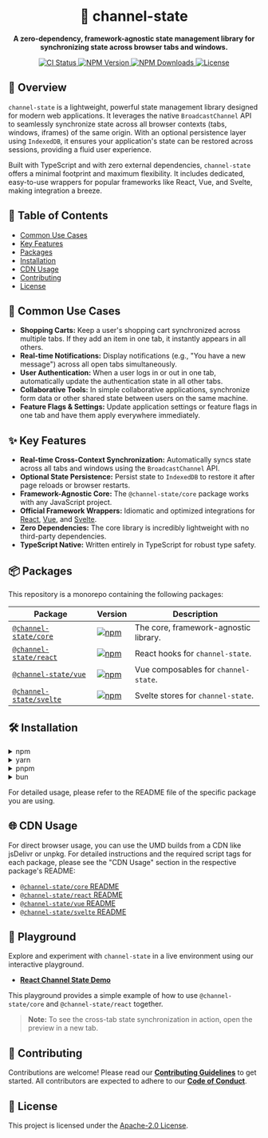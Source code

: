 <h1 align="center">📢 channel-state</h1>

<p align="center">
  <strong>A zero-dependency, framework-agnostic state management library for synchronizing state across browser tabs and windows.</strong>
</p>

<p align="center">
  <a href="https://github.com/ronny1020/channel-state/actions/workflows/ci.yml">
    <img src="https://github.com/ronny1020/channel-state/actions/workflows/ci.yml/badge.svg" alt="CI Status" />
  </a>
  <a href="https://www.npmjs.com/package/@channel-state/core">
    <img src="https://img.shields.io/npm/v/@channel-state/core.svg" alt="NPM Version" />
  </a>
  <a href="https://www.npmjs.com/package/@channel-state/core">
    <img src="https://img.shields.io/npm/dm/@channel-state/core.svg" alt="NPM Downloads" />
  </a>
  <a href="https://github.com/ronny1020/channel-state/blob/main/LICENSE">
    <img src="https://img.shields.io/npm/l/@channel-state/core?label=license&color=blue" alt="License" />
  </a>
</p>

## 📖 Overview

`channel-state` is a lightweight, powerful state management library designed for modern web applications. It leverages the native `BroadcastChannel` API to seamlessly synchronize state across all browser contexts (tabs, windows, iframes) of the same origin. With an optional persistence layer using `IndexedDB`, it ensures your application's state can be restored across sessions, providing a fluid user experience.

Built with TypeScript and with zero external dependencies, `channel-state` offers a minimal footprint and maximum flexibility. It includes dedicated, easy-to-use wrappers for popular frameworks like React, Vue, and Svelte, making integration a breeze.

## 📑 Table of Contents

- [Common Use Cases](#-common-use-cases)
- [Key Features](#-key-features)
- [Packages](#-packages)
- [Installation](#-installation)
- [CDN Usage](#cdn-usage)
- [Contributing](#-contributing)
- [License](#-license)

## 🎯 Common Use Cases

- **Shopping Carts:** Keep a user's shopping cart synchronized across multiple tabs. If they add an item in one tab, it instantly appears in all others.
- **Real-time Notifications:** Display notifications (e.g., "You have a new message") across all open tabs simultaneously.
- **User Authentication:** When a user logs in or out in one tab, automatically update the authentication state in all other tabs.
- **Collaborative Tools:** In simple collaborative applications, synchronize form data or other shared state between users on the same machine.
- **Feature Flags & Settings:** Update application settings or feature flags in one tab and have them apply everywhere immediately.

## ✨ Key Features

- **Real-time Cross-Context Synchronization:** Automatically syncs state across all tabs and windows using the `BroadcastChannel` API.
- **Optional State Persistence:** Persist state to `IndexedDB` to restore it after page reloads or browser restarts.
- **Framework-Agnostic Core:** The `@channel-state/core` package works with any JavaScript project.
- **Official Framework Wrappers:** Idiomatic and optimized integrations for [React](./packages/react/), [Vue](./packages/vue/), and [Svelte](./packages/svelte/).
- **Zero Dependencies:** The core library is incredibly lightweight with no third-party dependencies.
- **TypeScript Native:** Written entirely in TypeScript for robust type safety.

## 📦 Packages

This repository is a monorepo containing the following packages:

| Package                                       | Version                                                                                                               | Description                           |
| --------------------------------------------- | --------------------------------------------------------------------------------------------------------------------- | ------------------------------------- |
| [`@channel-state/core`](./packages/core/)     | [![npm](https://img.shields.io/npm/v/@channel-state/core.svg)](https://www.npmjs.com/package/@channel-state/core)     | The core, framework-agnostic library. |
| [`@channel-state/react`](./packages/react/)   | [![npm](https://img.shields.io/npm/v/@channel-state/react.svg)](https://www.npmjs.com/package/@channel-state/react)   | React hooks for `channel-state`.      |
| [`@channel-state/vue`](./packages/vue/)       | [![npm](https://img.shields.io/npm/v/@channel-state/vue.svg)](https://www.npmjs.com/package/@channel-state/vue)       | Vue composables for `channel-state`.  |
| [`@channel-state/svelte`](./packages/svelte/) | [![npm](https://img.shields.io/npm/v/@channel-state/svelte.svg)](https://www.npmjs.com/package/@channel-state/svelte) | Svelte stores for `channel-state`.    |

## 🛠️ Installation

<details>
<summary>npm</summary>

```bash
# Install the core library
npm install @channel-state/core

# Install for React
npm install @channel-state/core @channel-state/react

# Install for Vue
npm install @channel-state/core @channel-state/vue

# Install for Svelte
npm install @channel-state/core @channel-state/svelte
```

</details>

<details>
<summary>yarn</summary>

```bash
# Install the core library
yarn add @channel-state/core

# Install for React
yarn add @channel-state/core @channel-state/react

# Install for Vue
yarn add @channel-state/core @channel-state/vue

# Install for Svelte
yarn add @channel-state/core @channel-state/svelte
```

</details>

<details>
<summary>pnpm</summary>

```bash
# Install the core library
pnpm add @channel-state/core

# Install for React
pnpm add @channel-state/core @channel-state/react

# Install for Vue
pnpm add @channel-state/core @channel-state/vue

# Install for Svelte
pnpm add @channel-state/core @channel-state/svelte
```

</details>

<details>
<summary>bun</summary>

```bash
# Install the core library
bun add @channel-state/core

# Install for React
bun add @channel-state/core @channel-state/react

# Install for Vue
bun add @channel-state/core @channel-state/vue

# Install for Svelte
bun add @channel-state/core @channel-state/svelte
```

</details>

For detailed usage, please refer to the README file of the specific package you are using.

## 🌐 CDN Usage

For direct browser usage, you can use the UMD builds from a CDN like jsDelivr or unpkg. For detailed instructions and the required script tags for each package, please see the "CDN Usage" section in the respective package's README:

- [`@channel-state/core` README](./packages/core/README.md#cdn-usage)
- [`@channel-state/react` README](./packages/react/README.md#cdn-usage)
- [`@channel-state/vue` README](./packages/vue/README.md#cdn-usage)
- [`@channel-state/svelte` README](./packages/svelte/README.md#cdn-usage)

## 🚀 Playground

Explore and experiment with `channel-state` in a live environment using our interactive playground.

- **[React Channel State Demo](https://stackblitz.com/edit/vitejs-vite-bez3gkrn)**

This playground provides a simple example of how to use `@channel-state/core` and `@channel-state/react` together.

> **Note:** To see the cross-tab state synchronization in action, open the preview in a new tab.

## 🤝 Contributing

Contributions are welcome! Please read our [**Contributing Guidelines**](./CONTRIBUTING.md) to get started. All contributors are expected to adhere to our [**Code of Conduct**](./CODE_OF_CONDUCT.md).

## 📜 License

This project is licensed under the [Apache-2.0 License](https://github.com/ronny1020/channel-state/blob/main/LICENSE).
